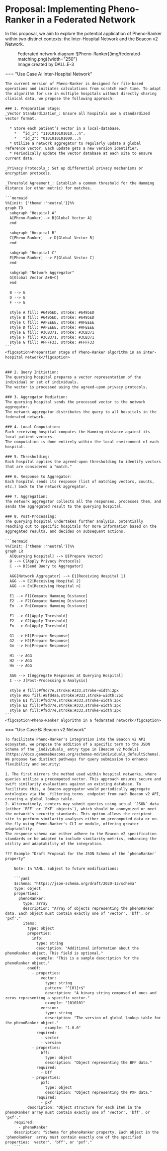 # Proposal: Implementing Pheno-Ranker in a Federated Network

In this proposal, we aim to explore the potential application of Pheno-Ranker within two distinct contexts: the Inter-Hospital Network and the Beacon v2 Network.

<figure markdown>
 Federated network diagram
 ![Pheno-Ranker](img/federated-matching.png){width="250"}
 <figcaption>Image created by DALL.E-3</figcaption>
</figure>

=== "Use Case A: Inter-Hospital Network"

    The current version of Pheno-Ranker is designed for file-based operations and initiates calculations from scratch each time. To adapt the algorithm for use in multiple hospitals without directly sharing clinical data, we propose the following approach:
    
    ### 1. Preparation Stage:
    _Vector Standardization_: Ensure all hospitals use a standardized vector format.
    
      *	Store each patient’s vector in a local-database.
      	*	“id_1": "1101010101010...n",
      	*	"id_2": "0101010101000...n
      *	Utilize a network aggregator to regularly update a global reference vector. Each update gets a new version identifier.
      *	Periodically update the vector database at each site to ensure current data.
    
    _Privacy Protocols_: Set up differential privacy mechanisms or encryption protocols.
    
    _Threshold Agreement_: Establish a common threshold for the Hamming distance (or other metric) for matches.
    
    ```mermaid
    %%{init: {'theme':'neutral'}}%%
    graph TD
      subgraph "Hospital A"
      A[Pheno-Ranker]--> B[Global Vector A]
      end
    
      subgraph "Hospital B"
      C[Pheno-Ranker] --> D[Global Vector B]
      end
    
      subgraph "Hospital C"
      E[Pheno-Ranker] --> F[Global Vector C]
      end
    
      subgraph "Network Aggregator"
      G[Global Vector A+B+C]
      end
    
      B --> G
      D --> G
      F --> G
    
      style A fill: #6495ED, stroke: #6495ED
      style B fill: #6495ED, stroke: #6495ED
      style C fill: #AFEEEE, stroke: #AFEEEE
      style D fill: #AFEEEE, stroke: #AFEEEE
      style E fill: #3CB371, stroke: #3CB371
      style F fill: #3CB371, stroke: #3CB371
      style G fill: #FFFF33, stroke: #FFFF33
    ```
    <figcaption>Preparation stage of Pheno-Ranker algorithm in an inter-hospital network</figcaption>
    
    
    ### 2. Query Initiation:
    The querying hospital prepares a vector representation of the individual or set of individuals.
    The vector is processed using the agreed-upon privacy protocols.
    
    ### 3. Aggregator Mediation:
    The querying hospital sends the processed vector to the network aggregator.
    The network aggregator distributes the query to all hospitals in the federated network.
    
    ### 4. Local Computation:
    Each receiving hospital computes the Hamming distance against its local patient vectors.
    The computation is done entirely within the local environment of each hospital.
    
    ### 5. Thresholding:
    Each hospital applies the agreed-upon thresholding to identify vectors that are considered a "match."
    
    ### 6. Response to Aggregator:
    Each hospital sends its response (list of matching vectors, counts, etc.) back to the network aggregator.
    
    ### 7. Aggregation:
    The network aggregator collects all the responses, processes them, and sends the aggregated result to the querying hospital.
    
    ### 8. Post-Processing:
    The querying hospital undertakes further analysis, potentially reaching out to specific hospitals for more information based on the aggregated results, and decides on subsequent actions.      
    
    ```mermaid
    %%{init: {'theme':'neutral'}}%%
    graph LR
      A[Querying Hospital] --> B[Prepare Vector]
      B --> C[Apply Privacy Protocols]
      C --> D[Send Query to Aggregator]
    
      AGG[Network Aggregator] --> E1[Receiving Hospital 1]
      AGG --> E2[Receiving Hospital 2]
      AGG --> En[Receiving Hospital n]
    
      E1 --> F1[Compute Hamming Distance]
      E2 --> F2[Compute Hamming Distance]
      En --> Fn[Compute Hamming Distance]
    
      F1 --> G1[Apply Threshold]
      F2 --> G2[Apply Threshold]
      Fn --> Gn[Apply Threshold]
    
      G1 --> H1[Prepare Response]
      G2 --> H2[Prepare Response]
      Gn --> Hn[Prepare Response]
    
      H1 --> AGG
      H2 --> AGG
      Hn --> AGG
    
      AGG --> I[Aggregate Responses at Querying Hospital]
      I --> J[Post-Processing & Analysis]
    
      style A fill:#f9d77e,stroke:#333,stroke-width:2px
      style AGG fill:#8fd4aa,stroke:#333,stroke-width:2px
      style E1 fill:#f9d77e,stroke:#333,stroke-width:2px
      style E2 fill:#f9d77e,stroke:#333,stroke-width:2px
      style En fill:#f9d77e,stroke:#333,stroke-width:2px
    ```
    <figcaption>Pheno-Ranker algorithm in a fedarated network</figcaption>
    
=== "Use Case B: Beacon v2 Network"
    
    To facilitate Pheno-Ranker's integration into the Beacon v2 API ecosystem, we propose the addition of a specific term to the JSON Schema of the _individuals_ entry type in [Beacon v2 Models](https://docs.genomebeacons.org/schemas-md/individuals_defaultSchema). We propose two distinct pathways for query submission to enhance flexibility and security:
    
    1. The first mirrors the method used within hospital networks, where queries utilize a precomputed vector. This approach ensures secure and swift similarity evaluations against an existing database. To facilitate this, a Beacon aggregator would periodically aggregate ontologies via the _filtering_terms_ endpoint from each Beacon v2 API, creating a global lookup table.
    2. Alternatively, centers may submit queries using actual `JSON` data (either `BFF` or `PXF` objects`), which should be anonymized or meet the network's security standards. This option allows the recipient site to perform similarity analyses either on precomputed data or on-the-fly using Pheno-Ranker's CLI or module, offering greater adaptability.
    The response schema can either adhere to the Beacon v2 specification standards or be adapted to include similarity metrics, enhancing the utility and adaptability of the integration.
    
    ??? Example "Draft Proposal for the JSON Schema of the `phenoRanker` property"
       
        Note: In YAML, subject to future modifications:
    
        ```yaml
        $schema: "https://json-schema.org/draft/2020-12/schema"
        type: object
        properties:
          phenoRanker:
            type: array
            description: "Array of objects representing the phenoRanker data. Each object must contain exactly one of 'vector', 'bff', or 'pxf'."
            items:
              type: object
              properties:
                info:
                  type: string
                  description: "Additional information about the phenoRanker object. This field is optional."
                  example: "This is a sample description for the phenoRanker object."
              oneOf:
                - properties:
                    vector:
                      type: string
                      pattern: "^[01]+$"
                      description: "A binary string composed of ones and zeros representing a specific vector."
                      example: "1010101"
                    version:
                      type: string
                      description: "The version of global lookup table for the phenoRanker object."
                      example: "1.0.0"
                  required:
                    - vector
                    - version
                - properties:
                    bff:
                      type: object
                      description: "Object representing the BFF data."
                  required:
                    - bff
                - properties:
                    pxf:
                      type: object
                      description: "Object representing the PXF data."
                  required:
                    - pxf
              description: "Object structure for each item in the phenoRanker array must contain exactly one of 'vector', 'bff', or 'pxf'."
        required:
          - phenoRanker
        description: "Schema for phenoRanker property. Each object in the 'phenoRanker' array must contain exactly one of the specified properties: 'vector', 'bff', or 'pxf'."
        ```
